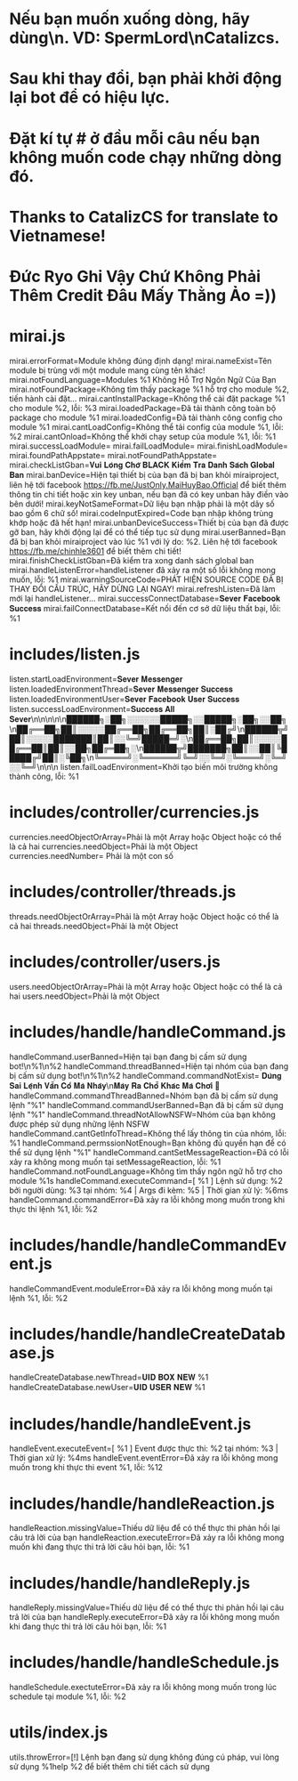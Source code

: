 # Nếu bạn muốn xuống dòng, hãy dùng\n. VD: SpermLord\nCatalizcs.
# Sau khi thay đổi, bạn phải khởi động lại bot để có hiệu lực.
# Đặt kí tự # ở đầu mỗi câu nếu bạn không muốn code chạy những dòng đó.
# Thanks to CatalizCS for translate to Vietnamese!
# Đức Ryo Ghi Vậy Chứ Không Phải Thêm Credit Đâu Mấy Thằng Ảo =))

# mirai.js

mirai.errorFormat=Module không đúng định dạng!
mirai.nameExist=Tên module bị trùng với một module mang cùng tên khác!
mirai.notFoundLanguage=Modules %1 Không Hỗ Trợ Ngôn Ngữ Của Bạn
mirai.notFoundPackage=Không tìm thấy package %1 hỗ trợ cho module %2, tiến hành cài đặt...
mirai.cantInstallPackage=Không thể cài đặt package %1 cho module %2, lỗi: %3
mirai.loadedPackage=Đã tải thành công toàn bộ package cho module %1
mirai.loadedConfig=Đã tải thành công config cho module %1
mirai.cantLoadConfig=Không thể tải config của module %1, lỗi: %2
mirai.cantOnload=Không thể khởi chạy setup của module %1, lỗi: %1
mirai.successLoadModule=
mirai.failLoadModule=
mirai.finishLoadModule=
mirai.foundPathAppstate=
mirai.notFoundPathAppstate=
mirai.checkListGban=𝐕𝐮𝐢 𝐋𝐨̀𝐧𝐠 𝐂𝐡𝐨̛̀ 𝐁𝐋𝐀𝐂𝐊 𝐊𝐢𝐞̂̉𝐦 𝐓𝐫𝐚 𝐃𝐚𝐧𝐡 𝐒𝐚́𝐜𝐡 𝐆𝐥𝐨𝐛𝐚𝐥 𝐁𝐚𝐧
mirai.banDevice=Hiện tại thiết bị của bạn đã bị ban khỏi miraiproject, liên hệ tới facebook https://fb.me/JustOnly.MaiHuyBao.Official để biết thêm thông tin chi tiết hoặc xin key unban, nếu bạn đã có key unban hãy điền vào bên dưới!
mirai.keyNotSameFormat=Dữ liệu bạn nhập phải là một dãy số bao gồm 6 chữ số!
mirai.codeInputExpired=Code bạn nhập không trùng khớp hoặc đã hết hạn!
mirai.unbanDeviceSuccess=Thiết bị của bạn đã được gỡ ban, hãy khởi động lại để có thể tiếp tục sử dụng
mirai.userBanned=Bạn đã bị ban khỏi miraiproject vào lúc %1 với lý do: %2. Liên hệ tới facebook https://fb.me/chinhle3601 để biết thêm chi tiết!
mirai.finishCheckListGban=Đã kiểm tra xong danh sách global ban
mirai.handleListenError=handleListener đã xảy ra một số lỗi không mong muốn, lỗi: %1
mirai.warningSourceCode=PHÁT HIỆN SOURCE CODE ĐÃ BỊ THAY ĐỔI CẤU TRÚC, HÃY DỪNG LẠI NGAY!
mirai.refreshListen=Đã làm mới lại handleListener...
mirai.successConnectDatabase=𝐒𝐞𝐯𝐞𝐫 𝐅𝐚𝐜𝐞𝐛𝐨𝐨𝐤 𝐒𝐮𝐜𝐜𝐞𝐬𝐬
mirai.failConnectDatabase=Kết nối đến cơ sở dữ liệu thất bại, lỗi: %1

# includes/listen.js

listen.startLoadEnvironment=𝐒𝐞𝐯𝐞𝐫 𝐌𝐞𝐬𝐬𝐞𝐧𝐠𝐞𝐫
listen.loadedEnvironmentThread=𝐒𝐞𝐯𝐞𝐫 𝐌𝐞𝐬𝐬𝐞𝐧𝐠𝐞𝐫 𝐒𝐮𝐜𝐜𝐞𝐬𝐬
listen.loadedEnvironmentUser=𝐒𝐞𝐯𝐞𝐫 𝐅𝐚𝐜𝐞𝐛𝐨𝐨𝐤 𝐔𝐬𝐞𝐫 𝐒𝐮𝐜𝐜𝐞𝐬𝐬
listen.successLoadEnvironment=𝐒𝐮𝐜𝐜𝐞𝐬𝐬 𝐀𝐥𝐥 𝐒𝐞𝐯𝐞𝐫\n\n\n\n\n██████╗░██╗░░░░░░█████╗░░█████╗░██╗░░██╗\n██╔══██╗██║░░░░░██╔══██╗██╔══██╗██║░██╔╝\n██████╦╝██║░░░░░███████║██║░░╚═╝█████═╝░\n██╔══██╗██║░░░░░██╔══██║██║░░██╗██╔═██╗░\n██████╦╝███████╗██║░░██║╚█████╔╝██║░╚██╗\n╚═════╝░╚══════╝╚═╝░░╚═╝░╚════╝░╚═╝░░╚═╝\n\n\n
listen.failLoadEnvironment=Khởi tạo biến môi trường không thành công, lỗi: %1

# includes/controller/currencies.js

currencies.needObjectOrArray=Phải là một Array hoặc Object hoặc có thể là cả hai
currencies.needObject=Phải là một Object
currencies.needNumber= Phải là một con số

# includes/controller/threads.js

threads.needObjectOrArray=Phải là một Array hoặc Object hoặc có thể là cả hai
threads.needObject=Phải là một Object

# includes/controller/users.js

users.needObjectOrArray=Phải là một Array hoặc Object hoặc có thể là cả hai
users.needObject=Phải là một Object

# includes/handle/handleCommand.js

handleCommand.userBanned=Hiện tại bạn đang bị cấm sử dụng bot!\n%1\n%2
handleCommand.threadBanned=Hiện tại nhóm của bạn đang bị cấm sử dụng bot!\n%1\n%2
handleCommand.commandNotExist= 𝐃𝐮̀𝐧𝐠 𝐒𝐚𝐢 𝐋𝐞̣̂𝐧𝐡 𝐕𝐚̂̃𝐧 𝐂𝐨̂́ 𝐌𝐚̀ 𝐍𝐡𝐚̂𝐲\n𝐌𝐚̀𝐲 𝐑𝐚 𝐂𝐡𝐨̂̃ 𝐊𝐡𝐚́𝐜 𝐌𝐚̀ 𝐂𝐡𝐨̛𝐢 🦈
handleCommand.commandThreadBanned=Nhóm bạn đã bị cấm sử dụng lệnh "%1"
handleCommand.commandUserBanned=Bạn đã bị cấm sử dụng lệnh "%1"
handleCommand.threadNotAllowNSFW=Nhóm của bạn không được phép sử dụng những lệnh NSFW
handleCommand.cantGetInfoThread=Không thể lấy thông tin của nhóm, lỗi: %1
handleCommand.permssionNotEnough=Bạn không đủ quyền hạn để có thể sử dụng lệnh "%1"
handleCommand.cantSetMessageReaction=Đã có lỗi xảy ra không mong muốn tại setMessageReaction, lỗi: %1
handleCommand.notFoundLanguage=Không tìm thấy ngôn ngữ hỗ trợ cho module %1s
handleCommand.executeCommand=[ %1 ] Lệnh sử dụng: %2 bởi người dùng: %3 tại nhóm: %4 | Args đi kèm: %5 | Thời gian xử lý: %6ms
handleCommand.commandError=Đã xảy ra lỗi không mong muốn trong khi thực thi lệnh %1, lỗi: %2

# includes/handle/handleCommandEvent.js

handleCommandEvent.moduleError=Đã xảy ra lỗi không mong muốn tại lệnh %1, lỗi: %2

# includes/handle/handleCreateDatabase.js

handleCreateDatabase.newThread=𝐔𝐈𝐃 𝐁𝐎𝐗 𝐍𝐄𝐖 %1
handleCreateDatabase.newUser=𝐔𝐈𝐃 𝐔𝐒𝐄𝐑 𝐍𝐄𝐖 %1

# includes/handle/handleEvent.js

handleEvent.executeEvent=[ %1 ] Event được thực thi: %2 tại nhóm: %3 | Thời gian xử lý: %4ms
handleEvent.eventError=Đã xảy ra lỗi không mong muốn trong khi thực thi event %1, lỗi: %12

# includes/handle/handleReaction.js

handleReaction.missingValue=Thiếu dữ liệu để có thể thực thi phản hồi lại câu trả lời của bạn
handleReaction.executeError=Đã xảy ra lỗi không mong muốn khi đang thực thi trả lời câu hỏi bạn, lỗi: %1

# includes/handle/handleReply.js

handleReply.missingValue=Thiếu dữ liệu để có thể thực thi phản hồi lại câu trả lời của bạn
handleReply.executeError=Đã xảy ra lỗi không mong muốn khi đang thực thi trả lời câu hỏi bạn, lỗi: %1

# includes/handle/handleSchedule.js

handleSchedule.exectuteError=Đã xảy ra lỗi không mong muốn trong lúc schedule tại module %1, lỗi: %2

# utils/index.js

utils.throwError=[!] Lệnh bạn đang sử dụng không đúng cú pháp, vui lòng sử dụng %1help %2 để biết thêm chi tiết cách sử dụng
